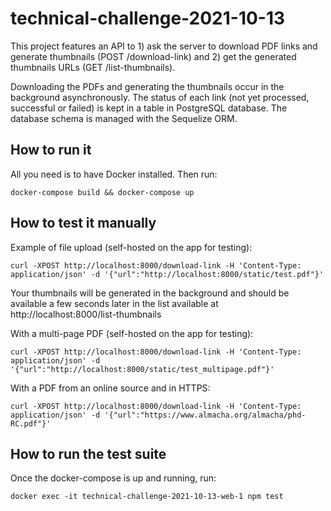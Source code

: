 # technical-challenge-2021-10-13

This project features an API to 1) ask the server to download PDF links and generate thumbnails (POST /download-link) and 2) get the generated thumbnails URLs (GET /list-thumbnails).

Downloading the PDFs and generating the thumbnails occur in the background asynchronously. The status of each link (not yet processed, successful or failed) is kept in a table in PostgreSQL database. The database schema is managed with the Sequelize ORM.

## How to run it

All you need is to have Docker installed. Then run:

    docker-compose build && docker-compose up

## How to test it manually

Example of file upload (self-hosted on the app for testing):

    curl -XPOST http://localhost:8000/download-link -H 'Content-Type: application/json' -d '{"url":"http://localhost:8000/static/test.pdf"}'

Your thumbnails will be generated in the background and should be available a few seconds later in the list available at http://localhost:8000/list-thumbnails

With a multi-page PDF (self-hosted on the app for testing):

    curl -XPOST http://localhost:8000/download-link -H 'Content-Type: application/json' -d '{"url":"http://localhost:8000/static/test_multipage.pdf"}'

With a PDF from an online source and in HTTPS:

    curl -XPOST http://localhost:8000/download-link -H 'Content-Type: application/json' -d '{"url":"https://www.almacha.org/almacha/phd-RC.pdf"}'

## How to run the test suite

Once the docker-compose is up and running, run:

    docker exec -it technical-challenge-2021-10-13-web-1 npm test
